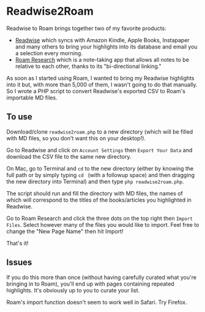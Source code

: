 # Readwise2Roam

Readwise to Roam brings together two of my favorite products:
  - [Readwise](https://readwise.io) which syncs with Amazon Kindle, Apple Books, Instapaper and many others to bring your highlights into its database and email you a selection every morning.
  - [Roam Research](http://roamresearch.com) which is a note-taking app that allows all notes to be relative to each other, thanks to its "bi-directional linking."
  
As soon as I started using Roam, I wanted to bring my Readwise highlights into it but, with more than 5,000 of them, I wasn't going to do that manually. So I wrote a PHP script to convert Readwise's exported CSV to Roam's importable MD files.

## To use

Download/clone `readwise2roam.php` to a new directory (which will be filled with MD files, so you don't want this on your desktop!).

Go to Readwise and click on `Account Settings` then `Export Your Data` and download the CSV file to the same new directory.

On Mac, go to Terminal and `cd` to the new directory (either by knowing the full path or by simply typing `cd ` (with a followup space) and then dragging the new directory into Terminal) and then type `php readwise2roam.php`.

The script should run and fill the directory with MD files, the names of which will correspond to the titles of the books/articles you highlighted in Readwise.

Go to Roam Research and click the three dots on the top right then `Import Files`. Select however many of the files you would like to import. Feel free to change the "New Page Name" then hit Import!

That's it!

## Issues

If you do this more than once (without having carefully curated what you're bringing in to Roam), you'll end up with pages containing repeated highlights. It's obviously up to you to curate your list.

Roam's import function doesn't seem to work well in Safari. Try Firefox.
